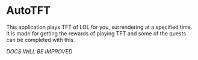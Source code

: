 # AutoTFT
This application plays TFT of LOL for you, surrendering at a specified time.  
It is made for getting the rewards of playing TFT and some of the quests can be completed with this.  

_DOCS WILL BE IMPROVED_